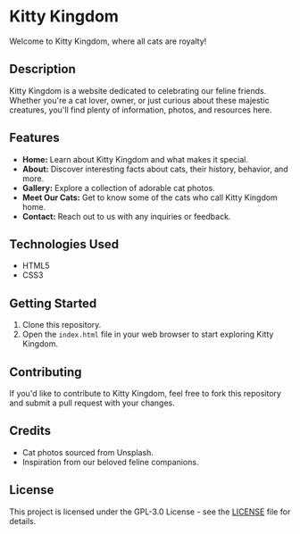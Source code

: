 # Kitty Kingdom

Welcome to Kitty Kingdom, where all cats are royalty!

## Description

Kitty Kingdom is a website dedicated to celebrating our feline friends. Whether you're a cat lover, owner, or just curious about these majestic creatures, you'll find plenty of information, photos, and resources here.

## Features

- **Home:** Learn about Kitty Kingdom and what makes it special.
- **About:** Discover interesting facts about cats, their history, behavior, and more.
- **Gallery:** Explore a collection of adorable cat photos.
- **Meet Our Cats:** Get to know some of the cats who call Kitty Kingdom home.
- **Contact:** Reach out to us with any inquiries or feedback.

## Technologies Used

- HTML5
- CSS3

## Getting Started

1. Clone this repository.
2. Open the `index.html` file in your web browser to start exploring Kitty Kingdom.

## Contributing

If you'd like to contribute to Kitty Kingdom, feel free to fork this repository and submit a pull request with your changes.

## Credits

- Cat photos sourced from Unsplash.
- Inspiration from our beloved feline companions.

## License

This project is licensed under the GPL-3.0  License - see the [LICENSE](LICENSE) file for details.


